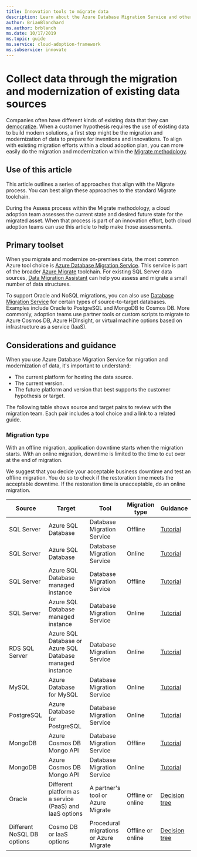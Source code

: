 ```yaml
---
title: Innovation tools to migrate data
description: Learn about the Azure Database Migration Service and other tools that migrate and modernize data to prepare for cloud inventions and innovations.
author: BrianBlanchard
ms.author: brblanch
ms.date: 10/17/2019
ms.topic: guide
ms.service: cloud-adoption-framework
ms.subservice: innovate
---
```


# Collect data through the migration and modernization of existing data sources

Companies often have different kinds of existing data that they can [democratize](../considerations/data.md). When a customer hypothesis requires the use of existing data to build modern solutions, a first step might be the migration and modernization of data to prepare for inventions and innovations. To align with existing migration efforts within a cloud adoption plan, you can more easily do the migration and modernization within the [Migrate methodology](../../migrate/index.md).

## Use of this article

This article outlines a series of approaches that align with the Migrate process. You can best align these approaches to the standard Migrate toolchain.

During the Assess process within the Migrate methodology, a cloud adoption team assesses the current state and desired future state for the migrated asset. When that process is part of an innovation effort, both cloud adoption teams can use this article to help make those assessments.

## Primary toolset

When you migrate and modernize on-premises data, the most common Azure tool choice is [Azure Database Migration Service](https://docs.microsoft.com/azure/dms). This service is part of the broader [Azure Migrate](https://docs.microsoft.com/azure/migrate/migrate-services-overview) toolchain. For existing SQL Server data sources, [Data Migration Assistant](https://docs.microsoft.com/sql/dma/dma-overview) can help you assess and migrate a small number of data structures.

To support Oracle and NoSQL migrations, you can also use [Database Migration Service](https://docs.microsoft.com/azure/dms) for certain types of source-to-target databases. Examples include Oracle to PostgreSQL and MongoDB to Cosmos DB. More commonly, adoption teams use partner tools or custom scripts to migrate to Azure Cosmos DB, Azure HDInsight, or virtual machine options based on infrastructure as a service (IaaS).

## Considerations and guidance

When you use Azure Database Migration Service for migration and modernization of data, it's important to understand:

- The current platform for hosting the data source.
- The current version.
- The future platform and version that best supports the customer hypothesis or target.

The following table shows source and target pairs to review with the migration team. Each pair includes a tool choice and a link to a related guide.

### Migration type

With an offline migration, application downtime starts when the migration starts. With an online migration, downtime is limited to the time to cut over at the end of migration.

We suggest that you decide your acceptable business downtime and test an offline migration. You do so to check if the restoration time meets the acceptable downtime. If the restoration time is unacceptable, do an online migration.

|Source  |Target  |Tool  |Migration type  |Guidance  |
|---------|---------|---------|---------|---------|
|SQL Server|Azure SQL Database|Database Migration Service|Offline|[Tutorial](https://docs.microsoft.com/azure/dms/tutorial-sql-server-to-azure-sql)|
|SQL Server|Azure SQL Database|Database Migration Service|Online|[Tutorial](https://docs.microsoft.com/azure/dms/tutorial-sql-server-azure-sql-online)|
|SQL Server|Azure SQL Database managed instance|Database Migration Service|Offline|[Tutorial](https://docs.microsoft.com/azure/dms/tutorial-sql-server-to-managed-instance)|
|SQL Server|Azure SQL Database managed instance|Database Migration Service|Online|[Tutorial](https://docs.microsoft.com/azure/dms/tutorial-sql-server-managed-instance-online)|
|RDS SQL Server|Azure SQL Database or Azure SQL Database managed instance|Database Migration Service|Online|[Tutorial](https://docs.microsoft.com/azure/dms/tutorial-rds-sql-server-azure-sql-and-managed-instance-online)|
|MySQL|Azure Database for MySQL|Database Migration Service|Online|[Tutorial](https://docs.microsoft.com/azure/dms/tutorial-mysql-azure-mysql-online)|
|PostgreSQL|Azure Database for PostgreSQL|Database Migration Service|Online|[Tutorial](https://docs.microsoft.com/azure/dms/tutorial-postgresql-azure-postgresql-online)|
|MongoDB|Azure Cosmos DB Mongo API|Database Migration Service|Offline|[Tutorial](https://docs.microsoft.com/azure/dms/tutorial-mongodb-cosmos-db)|
|MongoDB|Azure Cosmos DB Mongo API|Database Migration Service|Online|[Tutorial](https://docs.microsoft.com/azure/dms/tutorial-mongodb-cosmos-db-online)|
|Oracle|Different platform as a service (PaaS) and IaaS options|A partner's tool or Azure Migrate|Offline or online|[Decision tree](../../migrate/expanded-scope/data-oracle-migration.md)|
|Different NoSQL DB options|Cosmo DB or IaaS options|Procedural migrations or Azure Migrate|Offline or online|[Decision tree](../../migrate/expanded-scope/data-no-sql-migration.md)|
